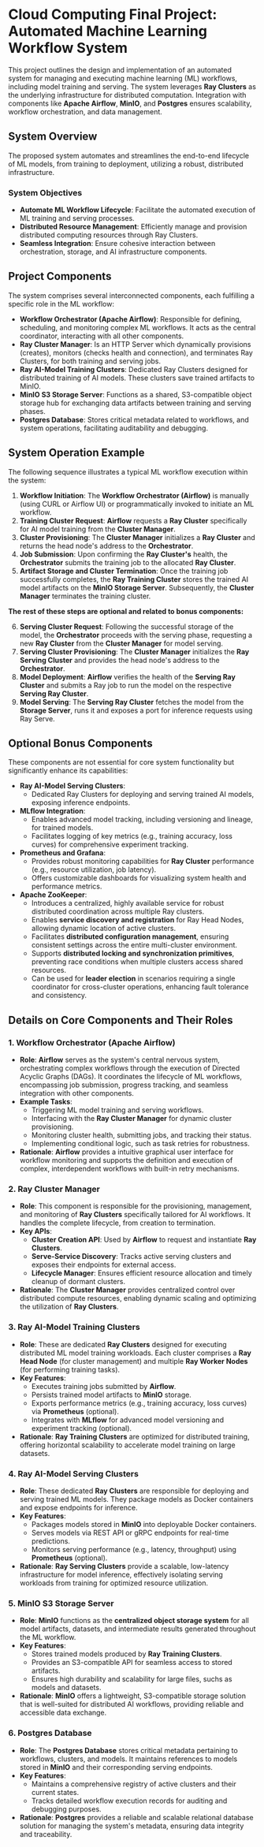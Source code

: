 # Cloud Computing Final Project: Automated Machine Learning Workflow System

This project outlines the design and implementation of an automated system for managing and executing machine learning (ML) workflows, including model training and serving. The system leverages **Ray Clusters** as the underlying infrastructure for distributed computation. Integration with components like **Apache Airflow**, **MinIO**, and **Postgres** ensures scalability, workflow orchestration, and data management.

## System Overview

The proposed system automates and streamlines the end-to-end lifecycle of ML models, from training to deployment, utilizing a robust, distributed infrastructure.

### System Objectives

* **Automate ML Workflow Lifecycle**: Facilitate the automated execution of ML training and serving processes.
* **Distributed Resource Management**: Efficiently manage and provision distributed computing resources through Ray Clusters.
* **Seamless Integration**: Ensure cohesive interaction between orchestration, storage, and AI infrastructure components.

## Project Components

The system comprises several interconnected components, each fulfilling a specific role in the ML workflow:

* **Workflow Orchestrator (Apache Airflow)**: Responsible for defining, scheduling, and monitoring complex ML workflows. It acts as the central coordinator, interacting with all other components.
* **Ray Cluster Manager**: Is an HTTP Server which dynamically provisions (creates), monitors (checks health and connection), and terminates Ray Clusters, for both training and serving jobs.
* **Ray AI-Model Training Clusters**: Dedicated Ray Clusters designed for distributed training of AI models. These clusters save trained artifacts to MinIO.
* **MinIO S3 Storage Server**: Functions as a shared, S3-compatible object storage hub for exchanging data artifacts between training and serving phases.
* **Postgres Database**: Stores critical metadata related to workflows, and system operations, facilitating auditability and debugging.

## System Operation Example

The following sequence illustrates a typical ML workflow execution within the system:

1.  **Workflow Initiation**: The **Workflow Orchestrator (Airflow)** is manually (using CURL or Airflow UI) or programmatically invoked to initiate an ML workflow.
2.  **Training Cluster Request**: **Airflow** requests a **Ray Cluster** specifically for AI model training from the **Cluster Manager**.
3.  **Cluster Provisioning**: The **Cluster Manager** initializes a **Ray Cluster** and returns the head node's address to the **Orchestrator**.
4.  **Job Submission**: Upon confirming the **Ray Cluster's** health, the **Orchestrator** submits the training job to the allocated **Ray Cluster**.
5.  **Artifact Storage and Cluster Termination**: Once the training job successfully completes, the **Ray Training Cluster** stores the trained AI model artifacts on the **MinIO Storage Server**. Subsequently, the **Cluster Manager** terminates the training cluster.

**The rest of these steps are optional and related to bonus components:**

6.  **Serving Cluster Request**: Following the successful storage of the model, the **Orchestrator** proceeds with the serving phase, requesting a new **Ray Cluster** from the **Cluster Manager** for model serving.
7.  **Serving Cluster Provisioning**: The **Cluster Manager** initializes the **Ray Serving Cluster** and provides the head node's address to the **Orchestrator**.
8.  **Model Deployment**: **Airflow** verifies the health of the **Serving Ray Cluster** and submits a Ray job to run the model on the respective **Serving Ray Cluster**.
9.  **Model Serving**: The **Serving Ray Cluster** fetches the model from the **Storage Server**, runs it and exposes a port for inference requests using Ray Serve.

## Optional Bonus Components

These components are not essential for core system functionality but significantly enhance its capabilities:

-  **Ray AI-Model Serving Clusters**:
    * Dedicated Ray Clusters for deploying and serving trained AI models, exposing inference endpoints.
-  **MLflow Integration**:
    * Enables advanced model tracking, including versioning and lineage, for trained models.
    * Facilitates logging of key metrics (e.g., training accuracy, loss curves) for comprehensive experiment tracking.
-  **Prometheus and Grafana**:
    * Provides robust monitoring capabilities for **Ray Cluster** performance (e.g., resource utilization, job latency).
    * Offers customizable dashboards for visualizing system health and performance metrics.
-  **Apache ZooKeeper**:
    * Introduces a centralized, highly available service for robust distributed coordination across multiple Ray clusters.
    * Enables **service discovery and registration** for Ray Head Nodes, allowing dynamic location of active clusters.
    * Facilitates **distributed configuration management**, ensuring consistent settings across the entire multi-cluster environment.
    * Supports **distributed locking and synchronization primitives**, preventing race conditions when multiple clusters access shared resources.
    * Can be used for **leader election** in scenarios requiring a single coordinator for cross-cluster operations, enhancing fault tolerance and consistency.


## Details on Core Components and Their Roles

### 1. Workflow Orchestrator (Apache Airflow)

* **Role**: **Airflow** serves as the system's central nervous system, orchestrating complex workflows through the execution of Directed Acyclic Graphs (DAGs). It coordinates the lifecycle of ML workflows, encompassing job submission, progress tracking, and seamless integration with other components.
* **Example Tasks**:
    * Triggering ML model training and serving workflows.
    * Interfacing with the **Ray Cluster Manager** for dynamic cluster provisioning.
    * Monitoring cluster health, submitting jobs, and tracking their status.
    * Implementing conditional logic, such as task retries for robustness.
* **Rationale**: **Airflow** provides a intuitive graphical user interface for workflow monitoring and supports the definition and execution of complex, interdependent workflows with built-in retry mechanisms.

### 2. Ray Cluster Manager

* **Role**: This component is responsible for the provisioning, management, and monitoring of **Ray Clusters** specifically tailored for AI workflows. It handles the complete lifecycle, from creation to termination.
* **Key APIs**:
    * **Cluster Creation API**: Used by **Airflow** to request and instantiate **Ray Clusters**.
    * **Serve-Service Discovery**: Tracks active serving clusters and exposes their endpoints for external access.
    * **Lifecycle Manager**: Ensures efficient resource allocation and timely cleanup of dormant clusters.
* **Rationale**: The **Cluster Manager** provides centralized control over distributed compute resources, enabling dynamic scaling and optimizing the utilization of **Ray Clusters**.

### 3. Ray AI-Model Training Clusters

* **Role**: These are dedicated **Ray Clusters** designed for executing distributed ML model training workloads. Each cluster comprises a **Ray Head Node** (for cluster management) and multiple **Ray Worker Nodes** (for performing training tasks).
* **Key Features**:
    * Executes training jobs submitted by **Airflow**.
    * Persists trained model artifacts to **MinIO** storage.
    * Exports performance metrics (e.g., training accuracy, loss curves) via **Prometheus** (optional).
    * Integrates with **MLflow** for advanced model versioning and experiment tracking (optional).
* **Rationale**: **Ray Training Clusters** are optimized for distributed training, offering horizontal scalability to accelerate model training on large datasets.

### 4. Ray AI-Model Serving Clusters

* **Role**: These dedicated **Ray Clusters** are responsible for deploying and serving trained ML models. They package models as Docker containers and expose endpoints for inference.
* **Key Features**:
    * Packages models stored in **MinIO** into deployable Docker containers.
    * Serves models via REST API or gRPC endpoints for real-time predictions.
    * Monitors serving performance (e.g., latency, throughput) using **Prometheus** (optional).
* **Rationale**: **Ray Serving Clusters** provide a scalable, low-latency infrastructure for model inference, effectively isolating serving workloads from training for optimized resource utilization.

### 5. MinIO S3 Storage Server

* **Role**: **MinIO** functions as the **centralized object storage system** for all model artifacts, datasets, and intermediate results generated throughout the ML workflow.
* **Key Features**:
    * Stores trained models produced by **Ray Training Clusters**.
    * Provides an S3-compatible API for seamless access to stored artifacts.
    * Ensures high durability and scalability for large files, suchs as models and datasets.
* **Rationale**: **MinIO** offers a lightweight, S3-compatible storage solution that is well-suited for distributed AI workflows, providing reliable and accessible data exchange.

### 6. Postgres Database

* **Role**: The **Postgres Database** stores critical metadata pertaining to workflows, clusters, and models. It maintains references to models stored in **MinIO** and their corresponding serving endpoints.
* **Key Features**:
    * Maintains a comprehensive registry of active clusters and their current states.
    * Tracks detailed workflow execution records for auditing and debugging purposes.
* **Rationale**: **Postgres** provides a reliable and scalable relational database solution for managing the system's metadata, ensuring data integrity and traceability.
